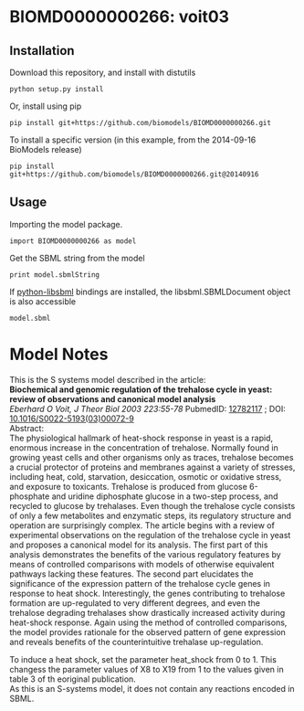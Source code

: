 # BIOMD0000000266: voit03

## Installation

Download this repository, and install with distutils

`python setup.py install`

Or, install using pip

`pip install git+https://github.com/biomodels/BIOMD0000000266.git`

To install a specific version (in this example, from the 2014-09-16 BioModels release)

`pip install git+https://github.com/biomodels/BIOMD0000000266.git@20140916`

## Usage

Importing the model package.

`import BIOMD0000000266 as model`

Get the SBML string from the model

`print model.sbmlString`

If [python-libsbml](https://pypi.python.org/pypi/python-libsbml) bindings are
installed, the libsbml.SBMLDocument object is also accessible

`model.sbml`


# Model Notes


This is the S systems model described in the article:  
**Biochemical and genomic regulation of the trehalose cycle in yeast: review of observations and canonical model analysis**   
_Eberhard O Voit, J Theor Biol 2003 223:55-78_ PubmedID:
[12782117](http://www.ncbi.nlm.nih.gov/pubmed/12782117) ; DOI:
[10.1016/S0022-5193(03)00072-9](dx.doi.org/10.1016/S0022-5193\(03\)00072-9)  
Abstract:  
The physiological hallmark of heat-shock response in yeast is a rapid,
enormous increase in the concentration of trehalose. Normally found in growing
yeast cells and other organisms only as traces, trehalose becomes a crucial
protector of proteins and membranes against a variety of stresses, including
heat, cold, starvation, desiccation, osmotic or oxidative stress, and exposure
to toxicants. Trehalose is produced from glucose 6-phosphate and uridine
diphosphate glucose in a two-step process, and recycled to glucose by
trehalases. Even though the trehalose cycle consists of only a few metabolites
and enzymatic steps, its regulatory structure and operation are surprisingly
complex. The article begins with a review of experimental observations on the
regulation of the trehalose cycle in yeast and proposes a canonical model for
its analysis. The first part of this analysis demonstrates the benefits of the
various regulatory features by means of controlled comparisons with models of
otherwise equivalent pathways lacking these features. The second part
elucidates the significance of the expression pattern of the trehalose cycle
genes in response to heat shock. Interestingly, the genes contributing to
trehalose formation are up-regulated to very different degrees, and even the
trehalose degrading trehalases show drastically increased activity during
heat-shock response. Again using the method of controlled comparisons, the
model provides rationale for the observed pattern of gene expression and
reveals benefits of the counterintuitive trehalase up-regulation.

To induce a heat shock, set the parameter heat_shock from 0 to 1. This
changess the parameter values of X8 to X19 from 1 to the values given in table
3 of th eoriginal publication.  
As this is an S-systems model, it does not contain any reactions encoded in
SBML.


